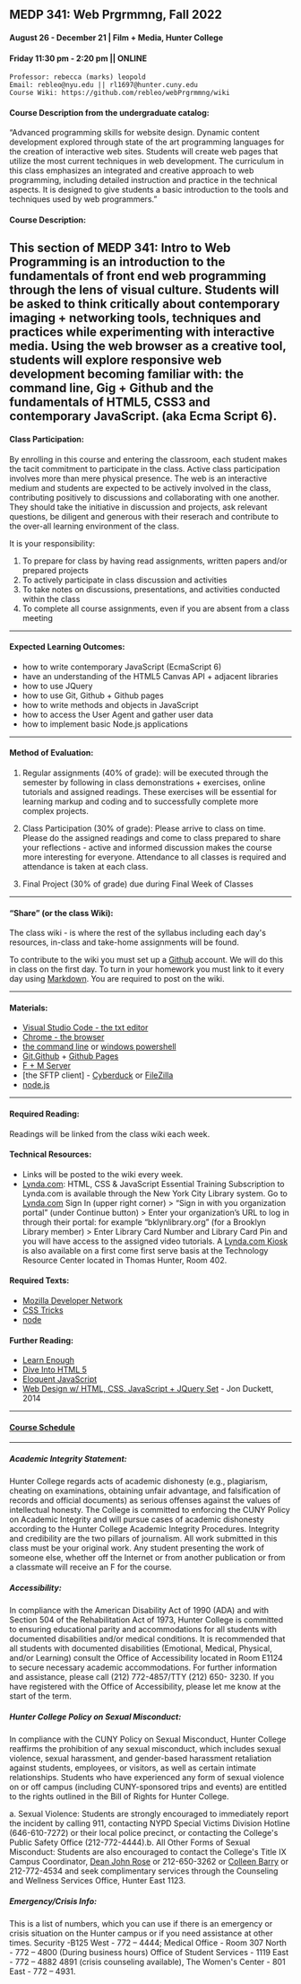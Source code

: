 
## MEDP 341: Web Prgrmmng, Fall 2022
#### August 26 - December 21 | Film + Media, Hunter College
#### Friday 11:30 pm - 2:20 pm || ONLINE

	Professor: rebecca (marks) leopold
	Email: rebleo@nyu.edu || rl1697@hunter.cuny.edu
	Course Wiki: https://github.com/rebleo/webPrgrmmng/wiki


#### Course Description from the undergraduate catalog:
“Advanced programming skills for website design. Dynamic content development explored through state of the art programming languages for the creation of interactive web sites. Students will create web pages that utilize the most current techniques in web development. The curriculum in this class emphasizes an integrated and creative approach to web programming, including detailed instruction and practice in the technical aspects. It is designed to give students a basic introduction to the tools and techniques used by web programmers.”

#### Course Description:
This section of MEDP 341: Intro to Web Programming is an introduction to the fundamentals of front end web programming through the lens of visual culture. Students will be asked to think critically about contemporary imaging + networking tools, techniques and practices while experimenting with interactive media. Using the web browser as a creative tool, students will explore responsive web development becoming familiar with: the command line, Gig + Github and the fundamentals of HTML5, CSS3 and contemporary JavaScript. (aka Ecma Script 6). 
---

#### Class Participation:
By enrolling in this course and entering the classroom, each student makes the tacit commitment to participate in the class. Active class participation involves more than mere physical presence. The web is an interactive medium and students are expected to be actively involved in the class, contributing positively to discussions and collaborating with one another. They should take the initiative in discussion and projects, ask relevant questions, be diligent and generous with their reserach and contribute to the over-all learning environment of the class.

It is your responsibility:
1. To prepare for class by having read assignments, written papers and/or prepared projects
2. To actively participate in class discussion and activities
3. To take notes on discussions, presentations, and activities conducted within the class
4. To complete all course assignments, even if you are absent from a class meeting


---

#### Expected Learning Outcomes:
* how to write contemporary JavaScript (EcmaScript 6)
* have an understanding of the HTML5 Canvas API + adjacent libraries
* how to use JQuery
* how to use Git, Github + Github pages
* how to write methods and objects in JavaScript
* how to access the User Agent and gather user data
* how to implement basic Node.js applications

---
#### Method of Evaluation:
1.  Regular assignments (40% of grade): will be executed through the semester by following in class demonstrations + exercises, online tutorials and assigned readings. These exercises will be essential for learning markup and coding and to successfully complete more complex projects.

2. Class Participation (30% of grade): Please arrive to class on time. Please do the assigned readings and come to class prepared to share your reflections - active and informed discussion makes the course more interesting for everyone. Attendance to all classes is required and attendance is taken at each class.

3. Final Project (30% of grade) due during Final Week of Classes 

---

#### “Share” (or the class Wiki):
The class wiki - is where the rest of the syllabus including each day's resources, in-class and take-home assignments will be found.

To contribute to the wiki you must set up a [Github](http://www.github.com) account. We will do this in class on the first day. To turn in your homework you must link to it every day using [Markdown](https://www.markdownguide.org/). You are required to post on the wiki.

---

#### Materials:
* [Visual Studio Code - the txt editor](https://code.visualstudio.com/)
* [Chrome - the browser](https://www.google.com/chrome/browser/)
* [the command line](https://www.google.com/search?hl=en&q=terminal%20mac%20os) or [windows powershell](https://docs.microsoft.com/en-us/powershell/scripting/overview?view=powershell-7.2)
* [Git](https://git-scm.com/),[Github](https://www.Github.com/) + [Github Pages](https://pages.github.com/)
* [F + M Server](https://fm.hunter.cuny.edu/resources/support/accessing-your-graduate-home-directory/)
* [the SFTP client] - [Cyberduck](https://cyberduck.io/sftp/) or [FileZilla](https://filezilla-project.org/)
* [node.js](https://nodejs.org/en/)
---

#### Required Reading:
Readings will be linked from the class wiki each week.

#### Technical Resources:
* Links will be posted to the wiki every week.
* [Lynda.com](https://www.lynda.com/): HTML, CSS & JavaScript Essential Training
Subscription to Lynda.com is available through the New York City Library system. Go to [Lynda.com](https://www.lynda.com/) Sign In (upper right corner) > “Sign in with you organization portal” (under Continue button) > Enter your organization’s URL to log in through their portal: for example “bklynlibrary.org” (for a Brooklyn Library member) > Enter Library Card Number and Library Card Pin and you will have access to the assigned video tutorials. A [Lynda.com Kiosk](http://www.hunter.cuny.edu/it/lyndakiosk) is also available on a first come first serve basis at the Technology Resource Center located in Thomas Hunter, Room 402.

#### Required Texts:
* [Mozilla Developer Network](https://developer.mozilla.org/en-US/)
* [CSS Tricks](https://css-tricks.com/)
* [node](https://nodejs.org/en/)
#### Further Reading:
* [Learn Enough](https://www.learnenough.com/)
* [Dive Into HTML 5](http://diveintohtml5.info/)
* [Eloquent JavaScript](https://eloquentjavascript.net/)
* [Web Design w/ HTML, CSS, JavaScript + JQuery Set](https://www.amazon.com/Web-Design-HTML-JavaScript-jQuery/dp/1118907442/ref=sr_1_3?ie=UTF8&qid=1526310943&sr=8-3&keywords=html+and+css) - Jon Duckett, 2014
---
#### [Course Schedule](schedule.md)

---

##### Academic Integrity Statement:
Hunter College regards acts of academic dishonesty (e.g., plagiarism, cheating on examinations, obtaining unfair advantage, and falsification of records and official documents) as serious offenses against the values of intellectual honesty. The College is committed to enforcing the CUNY Policy on Academic Integrity and will pursue cases of academic dishonesty according to the Hunter College Academic Integrity Procedures. Integrity and credibility are the two pillars of journalism. All work submitted in this class must be your original work. Any student presenting the work of someone else, whether off the Internet or from another publication or from a classmate will receive an F for the course.

##### Accessibility:
In compliance with the American Disability Act of 1990 (ADA) and with Section 504 of the Rehabilitation Act of 1973, Hunter College is committed to ensuring educational parity and accommodations for all students with documented disabilities and/or medical conditions. It is recommended that all students with documented disabilities (Emotional, Medical, Physical, and/or Learning) consult the Office of Accessibility located in Room E1124 to secure necessary academic accommodations. For further information and assistance, please call (212) 772-4857/TTY (212) 650- 3230. If you have registered with the Office of Accessibility, please let me know at the start of the term.

##### Hunter College Policy on Sexual Misconduct:
In compliance with the CUNY Policy on Sexual Misconduct, Hunter College reaffirms the prohibition of any sexual misconduct, which includes sexual violence, sexual harassment, and gender-based harassment retaliation against students, employees, or visitors, as well as certain intimate relationships. Students who have experienced any form of sexual violence on or off campus (including CUNY-sponsored trips and events) are entitled to the rights outlined in the Bill of Rights for Hunter College.

a. Sexual Violence: Students are strongly encouraged to immediately report the incident by calling 911, contacting NYPD Special Victims Division Hotline (646-610-7272) or their local police precinct, or contacting the College's Public Safety Office (212-772-4444).b. All Other Forms of Sexual Misconduct: Students are also encouraged to contact the College's Title IX Campus Coordinator, [Dean John Rose](jtrose@hunter.cuny.edu) or 212-650-3262 or [Colleen Barry](colleen.barry@hunter.cuny.edu) or 212-772-4534 and seek complimentary services through the Counseling and Wellness Services Office, Hunter East 1123.

##### Emergency/Crisis Info: 
This is a list of numbers, which you can use if there is an emergency or crisis situation on the Hunter campus or if you need assistance at other times. Security -B125 West - 772 – 4444; Medical Office - Room 307 North - 772 – 4800 (During business hours) Office of Student Services - 1119 East - 772 – 4882 4891 (crisis counseling available), The Women's Center - 801 East - 772 – 4931.
